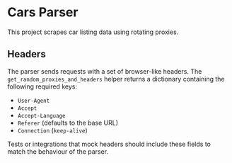 # Cars Parser

This project scrapes car listing data using rotating proxies.

## Headers

The parser sends requests with a set of browser-like headers. The
`get_random_proxies_and_headers` helper returns a dictionary containing the
following required keys:

- `User-Agent`
- `Accept`
- `Accept-Language`
- `Referer` (defaults to the base URL)
- `Connection` (`keep-alive`)

Tests or integrations that mock headers should include these fields to match
the behaviour of the parser.

